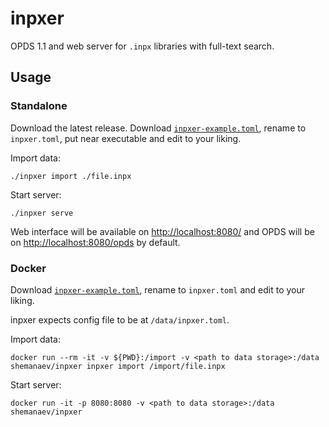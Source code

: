 # inpxer

OPDS 1.1 and web server for `.inpx` libraries with full-text search.

## Usage

### Standalone

Download the latest release.
Download [`inpxer-example.toml`](./inpxer-example.toml), rename to `inpxer.toml`, put near executable and edit to your liking.

Import data:
```shell
./inpxer import ./file.inpx
```

Start server:
```shell
./inpxer serve
```

Web interface will be available on [http://localhost:8080/](http://localhost:8080/) and
OPDS will be on [http://localhost:8080/opds](http://localhost:8080/opds) by default.

### Docker

Download [`inpxer-example.toml`](./inpxer-example.toml), rename to `inpxer.toml` and edit to your liking.

inpxer expects config file to be at `/data/inpxer.toml`.

Import data:
```shell
docker run --rm -it -v ${PWD}:/import -v <path to data storage>:/data shemanaev/inpxer inpxer import /import/file.inpx
```

Start server:
```shell
docker run -it -p 8080:8080 -v <path to data storage>:/data shemanaev/inpxer
```
